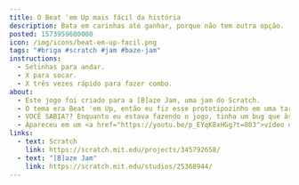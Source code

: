 ```yaml
---
title: O Beat 'em Up mais fácil da história
description: Bata em carinhas até ganhar, porque não tem outra opção.
posted: 1573959600000
icon: /img/icons/beat-em-up-facil.png
tags: "#briga #scratch #jam #baze-jam"
instructions:
  - Setinhas para andar.
  - X para socar.
  - X três vezes rápido para fazer combo.
about:
  - Este jogo foi criado para a [B]aze Jam, uma jam do Scratch.
  - O tema era Beat 'em Up, então eu fiz esse prototipozinho em uma tarde.
  - VOCÊ SABIA?? Enquanto eu estava fazendo o jogo, tinha um bug que às vezes você socava o inimigo e ele levava knockback e congelava no lugar, sem se mexer nem morrer. Ao invés de consertar o bug eu só fiz o inimigo morrer quando o bug acontece. Considere isso um golpe secreto. B)
  - Apareceu em um <a href="https://youtu.be/p_EYqK8xHGg?t=803">vídeo do MBJ</a>! :00
links:
  - text: Scratch
    link: https://scratch.mit.edu/projects/345792658/
  - text: "[B]aze Jam"
    link: https://scratch.mit.edu/studios/25368944/
---
```

<scratch url="https://scratch.mit.edu/projects/345792658/"></scratch>